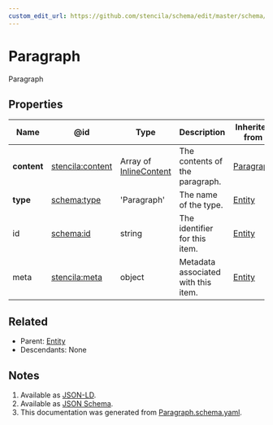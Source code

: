 ```yaml
---
custom_edit_url: https://github.com/stencila/schema/edit/master/schema/Paragraph.schema.yaml
---
```


# Paragraph

Paragraph

## Properties

| Name        | @id                                                         | Type                                                | Description                         | Inherited from                     |
| ----------- | ----------------------------------------------------------- | --------------------------------------------------- | ----------------------------------- | ---------------------------------- |
| **content** | [stencila:content](https://schema.stenci.la/content.jsonld) | Array of [InlineContent](../Prose/InlineContent.md) | The contents of the paragraph.      | [Paragraph](../Prose/Paragraph.md) |
| **type**    | [schema:type](https://schema.org/type)                      | 'Paragraph'                                         | The name of the type.               | [Entity](../Other/Entity.md)       |
| id          | [schema:id](https://schema.org/id)                          | string                                              | The identifier for this item.       | [Entity](../Other/Entity.md)       |
| meta        | [stencila:meta](https://schema.stenci.la/meta.jsonld)       | object                                              | Metadata associated with this item. | [Entity](../Other/Entity.md)       |

## Related

-   Parent: [Entity](../Other/Entity.md)
-   Descendants: None

## Notes

1.  Available as [JSON-LD](https://schema.stenci.la/Paragraph.jsonld).
2.  Available as [JSON Schema](https://schema.stenci.la/v1/Paragraph.schema.json).
3.  This documentation was generated from [Paragraph.schema.yaml](https://github.com/stencila/schema/blob/master/schema/Paragraph.schema.yaml).
